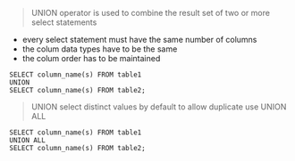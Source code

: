 > UNION operator is used to combine the result set of two or more select statements 

- every select statement must have the same number of columns 
- the colum data types have to be the same 
- the colum order has to be maintained 

```
SELECT column_name(s) FROM table1
UNION
SELECT column_name(s) FROM table2;

```

> UNION select distinct values by default to allow duplicate use UNION ALL 

```
SELECT column_name(s) FROM table1
UNION ALL
SELECT column_name(s) FROM table2;

```
